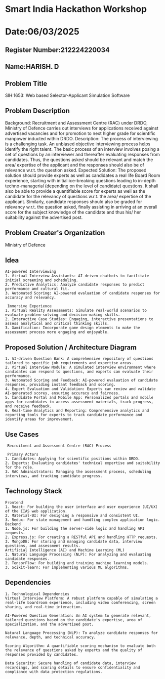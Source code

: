# Smart India Hackathon Workshop

# Date:06/03/2025

## Register Number:212224220034

## Name:HARISH. D

## Problem Title
SIH 1653: Web based Selector-Applicant Simulation Software

## Problem Description
Background: Recruitment and Assessment Centre (RAC) under DRDO, Ministry of Defence carries out interviews for applications received against advertised vacancies and for promotion to next higher grade for scientific manpower inducted within DRDO. Description: The process of interviewing is a challenging task. An unbiased objective interviewing process helps identify the right talent. The basic process of an interview involves posing a set of questions by an interviewer and thereafter evaluating responses from candidates. Thus, the questions asked should be relevant and match the area/ expertise of the applicant and the responses should also be of relevance w.r.t. the question asked. Expected Solution: The proposed solution should provide experts as well as candidates a real life Board Room experience, starting with initial ice-breaking questions leading to in-depth techno-managerial (depending on the level of candidate) questions. It shall also be able to provide a quantifiable score for experts as well as the candidate for the relevancy of questions w.r.t. the area/ expertise of the applicant. Similarly, candidate responses should also be graded for relevancy w.r.t. the question asked, finally assisting in arriving at an overall score for the subject knowledge of the candidate and thus his/ her suitability against the advertised post.

## Problem Creater's Organization
Ministry of Defence

## Idea
~~~
AI-powered Interviewing
1. Virtual Interview Assistants: AI-driven chatbots to facilitate initial screening and scheduling.
2. Predictive Analytics: Analyze candidate responses to predict performance and cultural fit.
3. Automated Scoring: AI-powered evaluation of candidate responses for accuracy and relevancy.

 Immersive Experience
1. Virtual Reality Assessments: Simulate real-world scenarios to evaluate problem-solving and decision-making skills.
2. Interactive Case Studies: Engaging, interactive presentations to assess analytical and critical thinking skills.
3. Gamification: Incorporate game design elements to make the assessment process more engaging and enjoyable.
~~~

## Proposed Solution / Architecture Diagram
```
1. AI-driven Question Bank: A comprehensive repository of questions tailored to specific job requirements and expertise areas.
2. Virtual Interview Module: A simulated interview environment where candidates can respond to questions, and experts can evaluate their performance.
3. Automated Scoring and Feedback: AI-powered evaluation of candidate responses, providing instant feedback and scoring.
4. Expert Evaluation and Validation: Experts can review and validate AI-generated scores, ensuring accuracy and fairness.
5. Candidate Portal and Mobile App: Personalized portals and mobile apps for candidates to access assessment materials, track progress, and receive feedback.
6. Real-time Analytics and Reporting: Comprehensive analytics and reporting tools for experts to track candidate performance and identify areas for improvement.

```

## Use Cases
```
 Recruitment and Assessment Centre (RAC) Process

 Primary Actors
1. Candidates: Applying for scientific positions within DRDO.
2. Experts: Evaluating candidates' technical expertise and suitability for the role.
3. RAC Administrators: Managing the assessment process, scheduling interviews, and tracking candidate progress.

```

## Technology Stack
```
Frontend
1. React: For building the user interface and user experience (UI/UX) of the IIAS web application.
2. Material-UI: For designing a responsive and consistent UI.
3. Redux: For state management and handling complex application logic.
Backend
1. Node.js: For building the server-side logic and handling API requests.
2. Express.js: For creating a RESTful API and handling HTTP requests.
3. MongoDB: For storing and managing candidate data, interview questions, and assessment results.
Artificial Intelligence (AI) and Machine Learning (ML)
1. Natural Language Processing (NLP): For analyzing and evaluating candidate responses.
2. TensorFlow: For building and training machine learning models.
3. Scikit-learn: For implementing various ML algorithms.
```

## Dependencies
```
1. Technological Dependencies
Virtual Interview Platform: A robust platform capable of simulating a real-life boardroom experience, including video conferencing, screen sharing, and real-time interaction.

AI-Powered Question Generation: An AI system to generate relevant, tailored questions based on the candidate's expertise, area of specialization, and the advertised post.

Natural Language Processing (NLP): To analyze candidate responses for relevance, depth, and technical accuracy.

Scoring Algorithm: A quantifiable scoring mechanism to evaluate both the relevance of questions asked by experts and the quality of responses provided by candidates.

Data Security: Secure handling of candidate data, interview recordings, and scoring details to ensure confidentiality and compliance with data protection regulations.
```
